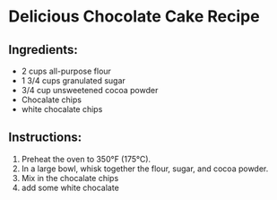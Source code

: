 # Delicious Chocolate Cake Recipe

## Ingredients:
- 2 cups all-purpose flour
- 1 3/4 cups granulated sugar
- 3/4 cup unsweetened cocoa powder
- Chocalate chips
- white chocalate chips

## Instructions:
1. Preheat the oven to 350°F (175°C).
2. In a large bowl, whisk together the flour, sugar, and cocoa powder.
3. Mix in the chocalate chips
4. add some white chocalate